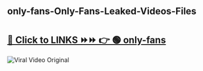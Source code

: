 
 ## only-fans-Only-Fans-Leaked-Videos-Files

# <h2><a href="https://mediaupload.pro?only-fans">🔗 Click to LINKS ⏩⏩ 👉 🟢 only-fans </a></h2>

<a href="https://mediaupload.pro?only-fans" rel="nofollow" data-target="animated-image.originalLink"><img src="https://i.ibb.co.com/xMMVF88/686577567.gif" alt="Viral Video Original" style="max-width: 100%; display: inline-block;" data-target="animated-image.originalImage"></a>